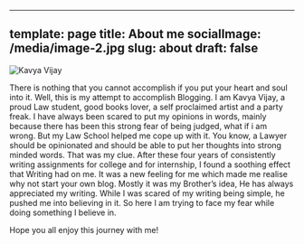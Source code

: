  ---
template: page
title: About me
socialImage: /media/image-2.jpg
slug: about
draft: false
---
![Kavya Vijay](/media/img-20190201-wa0026.jpg "Kavya Vijay")



There is nothing that you cannot accomplish if you put your heart and soul into it. Well, this is my attempt to accomplish Blogging. I am Kavya Vijay, a proud Law student, good books lover, a self proclaimed artist and a party freak. I have always been scared to put my opinions in words, mainly because there has been this strong fear of being judged, what if i am wrong. But my Law School helped me cope up with it. You know, a Lawyer should be opinionated and should be able to put her thoughts into strong minded words. That was my clue. After these four years of consistently writing assignments for college and for internship, I found a soothing effect that Writing had on me. It was a new feeling for me which made me realise why not start your own blog. Mostly it was my Brother’s idea, He has always appreciated my writing. While I was scared of my writing being simple, he pushed me into believing in it. So here I am trying to face my fear while doing something I believe in.



Hope you all enjoy this journey with me!